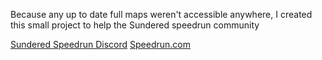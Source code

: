 Because any up to date full maps weren't accessible anywhere, I created this small project to help the Sundered speedrun community

[Sundered Speedrun Discord](https://discordapp.com/invite/vHRDAkX)
[Speedrun.com](https://www.speedrun.com/sundered/)
